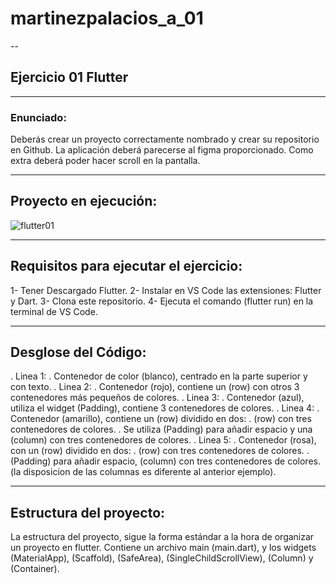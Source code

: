 # martinezpalacios_a_01
--

## Ejercicio 01 Flutter

---

### Enunciado:
Deberás crear un proyecto correctamente nombrado y crear su repositorio en Github. La aplicación deberá parecerse al figma proporcionado. Como extra deberá poder hacer scroll en la pantalla.

---

## Proyecto en ejecución:
![flutter01](https://github.com/ChemaDvp/MartinezPalaciosA01/assets/115820368/b3ed20a1-dda0-45e4-90e9-225c8cb731a0)

---

## Requisitos para ejecutar el ejercicio:
1- Tener Descargado Flutter.
2- Instalar en VS Code las extensiones: Flutter y Dart.
3- Clona este repositorio.
4- Ejecuta el comando (flutter run) en la terminal de VS Code.

---

## Desglose del Código:
. Linea 1:
  . Contenedor de color (blanco), centrado en la parte superior y con texto.
. Linea 2:
  . Contenedor (rojo), contiene un (row) con otros 3 contenedores más pequeños de colores.
. Linea 3:
  . Contenedor (azul), utiliza el widget (Padding), contiene 3 contenedores de colores.
. Linea 4:
  . Contenedor (amarillo), contiene un (row) dividido en dos:
    . (row) con tres contenedores de colores.
    . Se utiliza (Padding) para añadir espacio y una (column) con tres contenedores de colores.
. Linea 5:
  . Contenedor (rosa), con un (row) dividido en dos:
    . (row) con tres contenedores de colores.
    . (Padding) para añadir espacio, (column) con tres contenedores de colores. (la disposicion de las columnas es diferente al anterior ejemplo).
    
---

## Estructura del proyecto:
La estructura del proyecto, sigue la forma estándar a la hora de organizar un proyecto en flutter. Contiene un archivo main (main.dart), y los widgets (MaterialApp), (Scaffold), (SafeArea), (SingleChildScrollView), (Column) y (Container).
